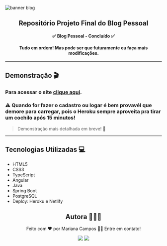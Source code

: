 ![banner blog](https://i.imgur.com/N69z6KK.png)

<h2 align="center">Repositório Projeto Final do Blog Pessoal</h2>

<h4 align="center"> ✅ Blog Pessoal - Concluído ✅ </h4>
<h4 align="center"> Tudo em ordem! Mas pode ser que futuramente eu faça mais modificações.</h4>

----

## Demonstração 🎬 
### Para acessar o site [clique aqui](blog-cplus.netlify.app/#/login).
### ⚠ Quando for fazer o cadastro ou logar é bem provavél que **demore para carregar**, pois o Heroku sempre aproveita pra tirar um cochilo após 15 minutos!

> Demonstração mais detalhada em breve! 👀

---

## Tecnologias Utilizadas 💻
- HTML5
- CSS3
- TypeScript
- Angular
- Java
- Spring Boot
- PostgreSQL
- Deploy: Heroku e Netlify

<div align="center">
<h2>Autora 👩🏻‍💻</h2>
<p>Feito com ❤️ por Mariana Campos 👋🏽 Entre em contato!</p>
<a href="https://www.linkedin.com/in/mariana-campos-br/" target="_blank"><img src="https://img.shields.io/badge/LinkedIn-4FBDC8?style=flat&logo=LinkedIn&logoColor=white&link=https://www.linkedin.com/in/mariana-campos-br/"></a> <a href="mailto:marianacristinadecampos@gmail.com" target="_blank"><img src="https://img.shields.io/badge/Email-E346B9?style=flat&logo=Gmail&logoColor=white&link=mailto:marianacristinadecampos@gmail.com"></a>
</div>
